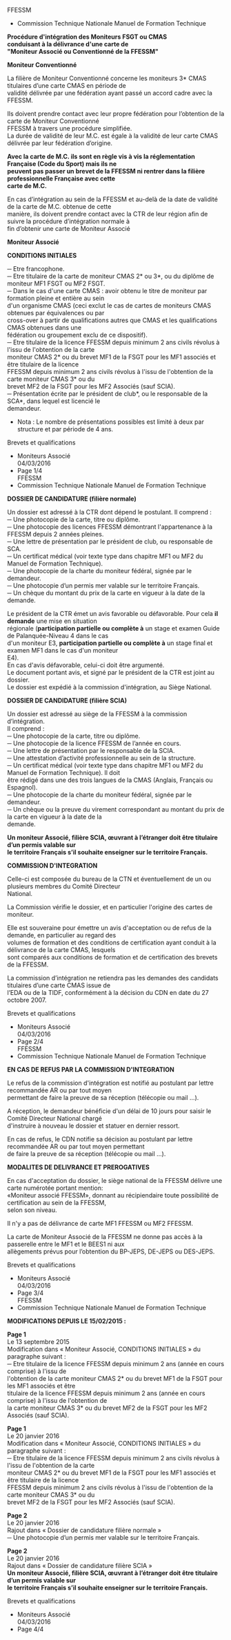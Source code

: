 FFESSM  
  - Commission Technique Nationale  Manuel de Formation Technique  
    
  **Procédure d'intégration des Moniteurs FSGT ou CMAS**  
  **conduisant à la délivrance d'une carte de**  
  **"Moniteur Associé ou Conventionné de la FFESSM"**  


  **Moniteur Conventionné**  

La filière de Moniteur Conventionné concerne les moniteurs 3* CMAS titulaires d’une carte CMAS en période de  
validité délivrée par une fédération ayant passé un accord cadre avec la FFESSM.  

Ils  doivent  prendre  contact  avec  leur  propre  fédération  pour  l’obtention  de  la  carte  de  Moniteur  Conventionné  
FFESSM à travers une procédure simplifiée.  
La durée de validité de leur M.C. est égale à la validité de leur carte CMAS délivrée par leur fédération d’origine.  

**Avec la carte de M.C. ils sont en  règle vis  à vis  la réglementation Française (Code du Sport) mais ils ne**  
**peuvent pas passer un brevet de la FFESSM ni rentrer dans la filière professionnelle Française avec cette**  
**carte de M.C.**  

En cas d’intégration au sein de la FFESSM et au-delà de la date de validité de la carte de M.C. obtenue de cette  
manière, ils doivent prendre contact avec la CTR de leur région afin de suivre la procédure d’intégration normale à  
fin d’obtenir une carte de Moniteur Associé  


  **Moniteur Associé**  

**CONDITIONS INITIALES**  

─  Etre francophone.  
─  Etre titulaire de la carte de moniteur CMAS 2* ou 3*, ou du diplôme de moniteur MF1 FSGT ou MF2 FSGT.  
─  Dans le cas d'une carte CMAS : avoir obtenu le titre de moniteur par formation pleine et entière au sein  
d'un organisme CMAS (ceci exclut le cas de cartes de moniteurs CMAS obtenues par équivalences ou par  
cross-over  à  partir  de  qualifications  autres  que  CMAS  et  les  qualifications  CMAS  obtenues  dans  une  
fédération ou groupement exclu de ce dispositif).  
─  Etre titulaire de la licence FFESSM depuis minimum 2 ans civils révolus à l'issu de l'obtention de la carte  
moniteur  CMAS  2*  ou  du  brevet  MF1  de  la  FSGT  pour  les  MF1  associés  et  être  titulaire  de  la  licence  
FFESSM depuis minimum 2 ans civils révolus à l'issu de l'obtention de la carte moniteur CMAS 3* ou du  
brevet MF2 de la FSGT pour les MF2 Associés (sauf SCIA).  
─  Présentation  écrite  par  le  président  de  club*,  ou  le  responsable  de  la  SCA*,  dans  lequel  est  licencié  le  
demandeur.  

* Nota : Le nombre de présentations possibles est limité à deux par structure et par période de 4 ans.  


Brevets et qualifications  
  - Moniteurs Associé  
  04/03/2016  
  - Page 1/4  
FFESSM  
  - Commission Technique Nationale  Manuel de Formation Technique  

**DOSSIER DE CANDIDATURE (filière normale)**  

Un dossier est adressé à la CTR dont dépend le postulant. Il comprend :  
─  Une photocopie de la carte, titre ou diplôme.  
─  Une photocopie des licences FFESSM démontrant l'appartenance à la FFESSM depuis 2 années pleines.  
─  Une lettre de présentation par le président de club, ou responsable de SCA.  
─  Un certificat médical (voir texte type dans chapitre MF1 ou MF2 du Manuel de Formation Technique).  
─  Une photocopie de la charte du moniteur fédéral, signée par le demandeur.  
─  Une photocopie d’un permis mer valable sur le territoire Français.  
─  Un chèque du montant du prix de la carte en vigueur à la date de la demande.  

Le  président  de  la  CTR  émet  un  avis  favorable  ou  défavorable.  Pour  cela  **il  demande**  une  mise  en  situation  
régionale (**participation partielle ou complète à** un stage et examen Guide de Palanquée-Niveau 4 dans le cas  
d'un moniteur E3, **participation partielle ou complète à** un stage final et examen MF1 dans le cas d'un moniteur  
E4).  
En cas d'avis défavorable, celui-ci doit être argumenté.  
Le document portant avis, et signé par le président de la CTR est joint au dossier.  
Le dossier est expédié à la commission d'intégration, au Siège National.  


**DOSSIER DE CANDIDATURE (filière SCIA)**  

Un dossier est adressé au siège de la FFESSM à la commission d’intégration.  
Il comprend :  
─  Une photocopie de la carte, titre ou diplôme.  
─  Une photocopie de la licence FFESSM de l’année en cours.  
─  Une lettre de présentation par le responsable de la SCIA.  
─  Une attestation d’activité professionnelle au sein de la structure.  
─  Un certificat médical (voir texte type dans chapitre MF1 ou MF2 du Manuel de Formation Technique). Il doit  
être rédigé dans une des trois langues de la CMAS (Anglais, Français ou Espagnol).  
─  Une photocopie de la charte du moniteur fédéral, signée par le demandeur.  
─  Un chèque ou la preuve du virement correspondant au montant du prix de la carte en vigueur à la date de la  
demande.  

**Un moniteur Associé, filière SCIA, œuvrant à l’étranger doit être titulaire d’un permis valable sur**  
**le territoire Français s’il souhaite enseigner sur le territoire Français.**  



**COMMISSION D'INTEGRATION**  

Celle-ci est composée du bureau de la CTN et éventuellement de un ou plusieurs membres du Comité Directeur  
National.  

La Commission vérifie le dossier, et en particulier l'origine des cartes de moniteur.  

Elle  est  souveraine  pour  émettre  un  avis  d'acceptation  ou  de  refus  de  la  demande,  en  particulier  au  regard  des  
volumes de formation et des conditions de certification ayant conduit à la délivrance de la carte CMAS, lesquels  
sont comparés aux conditions de formation et de certification des brevets de la FFESSM.  

La  commission  d’intégration  ne  retiendra  pas  les  demandes  des  candidats  titulaires  d’une  carte  CMAS  issue  de  
l’EDA ou de la TIDF, conformément à la décision du CDN en date du 27 octobre 2007.  






Brevets et qualifications  
  - Moniteurs Associé  
  04/03/2016  
  - Page 2/4  
FFESSM  
  - Commission Technique Nationale  Manuel de Formation Technique  



**EN CAS DE REFUS PAR LA COMMISSION D'INTEGRATION**  

Le  refus  de  la  commission  d'intégration  est  notifié  au  postulant  par  lettre  recommandée  AR  ou  par  tout  moyen  
permettant de faire la preuve de sa réception (télécopie ou mail …).  

A  réception,  le  demandeur  bénéficie  d'un  délai  de  10  jours  pour  saisir  le  Comité  Directeur  National  chargé  
d'instruire à nouveau le dossier et statuer en dernier ressort.  

En cas de refus, le CDN notifie sa décision au postulant par lettre recommandée AR ou par tout moyen permettant  
de faire la preuve de sa réception (télécopie ou mail …).  


**MODALITES DE DELIVRANCE ET PREROGATIVES**  

En cas d'acceptation du dossier, le siège national de la FFESSM délivre une carte numérotée portant mention:  
«Moniteur  associé  FFESSM»,  donnant  au  récipiendaire  toute  possibilité  de  certification  au  sein  de  la  FFESSM,  
selon son niveau.  

Il n'y a pas de délivrance de carte MF1 FFESSM ou MF2 FFESSM.  

La carte de Moniteur Associé de la FFESSM ne donne pas accès à la passerelle entre le MF1 et le BEES1 ni aux  
allègements prévus pour l’obtention du BP-JEPS, DE-JEPS ou DES-JEPS.  


Brevets et qualifications  
  - Moniteurs Associé  
  04/03/2016  
  - Page 3/4  
FFESSM  
  - Commission Technique Nationale  Manuel de Formation Technique  

  **MODIFICATIONS DEPUIS LE 15/02/2015 :**  

**Page 1**  
Le 13 septembre 2015  
Modification dans « Moniteur Associé, CONDITIONS INITIALES » du paragraphe suivant :  
─  Etre  titulaire  de  la  licence  FFESSM  depuis  minimum  2  ans  (année  en  cours  comprise)  à  l'issu  de  
l'obtention  de  la  carte  moniteur  CMAS  2*  ou  du  brevet  MF1  de  la  FSGT  pour  les  MF1  associés  et  être  
titulaire de la licence FFESSM depuis minimum 2 ans (année en cours comprise) à l'issu de l'obtention de  
la carte moniteur CMAS 3* ou du brevet MF2 de la FSGT pour les MF2 Associés (sauf SCIA).  

**Page 1**  
Le 20 janvier 2016  
Modification dans « Moniteur Associé, CONDITIONS INITIALES » du paragraphe suivant :  
─  Etre titulaire de la licence FFESSM depuis minimum 2 ans civils révolus à l'issu de l'obtention de la carte  
moniteur  CMAS  2*  ou  du  brevet  MF1  de  la  FSGT  pour  les  MF1  associés  et  être  titulaire  de  la  licence  
FFESSM depuis minimum 2 ans civils révolus à l'issu de l'obtention de la carte moniteur CMAS 3* ou du  
brevet MF2 de la FSGT pour les MF2 Associés (sauf SCIA).  

**Page 2**  
Le 20 janvier 2016  
Rajout dans « Dossier de candidature filière normale »  
─  Une photocopie d’un permis mer valable sur le territoire Français.  

**Page 2**  
Le 20 janvier 2016  
Rajout dans « Dossier de candidature filière SCIA »  
**Un moniteur Associé, filière SCIA, œuvrant à l’étranger doit être titulaire d’un permis valable sur**  
**le territoire Français s’il souhaite enseigner sur le territoire Français.**  

Brevets et qualifications  
  - Moniteurs Associé  
  04/03/2016  
  - Page 4/4  
